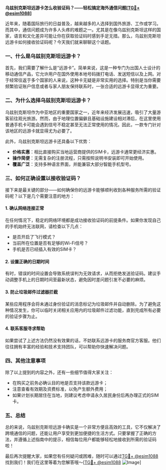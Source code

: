 **乌兹别克斯坦远游卡怎么收验证码？——轻松搞定海外通信问题[[TG💪+ @esim1088](https://t.me/s/esim1088)]**

近年来，随着国际旅行的日益普及，越来越多的人选择到国外旅游、工作或学习。而其中，通信问题成为许多人头疼的难题之一。尤其是在像乌兹别克斯坦这样的国家，语言和文化差异可能让你在获取验证码时感到手足无措。那么，乌兹别克斯坦远游卡如何接收验证码呢？今天我们就来聊聊这个话题。

### 一、什么是乌兹别克斯坦远游卡？

首先，我们需要了解什么是“远游卡”。简单来说，这是一种专门为出国人士设计的移动通信产品，它允许用户在国外使用本地号码拨打电话、发送短信以及上网。对于经常往返于多个国家的人来说，这种卡无疑是非常实用的选择。特别是当你需要频繁验证账户信息或者与家人朋友保持联系时，一张合适的远游卡显得尤为重要。

### 二、为什么选择乌兹别克斯坦远游卡？

乌兹别克斯坦作为中亚地区的重要国家之一，近年来经济发展迅速，吸引了大量游客前往观光旅游。然而，由于地理位置偏僻且基础设施建设相对滞后，在这里使用普通手机卡可能会遇到信号不稳定甚至无法正常使用的情况。因此，一款专门针对该地区的远游卡就显得尤为必要了。

此外，乌兹别克斯坦远游卡还具备以下优势：
- **价格实惠**：相比直接购买当地运营商提供的SIM卡，远游卡通常更经济实惠。
- **操作简便**：无需复杂的注册流程，只需按照说明书安装即可开始使用。
- **覆盖广泛**：支持多种语言界面，并能兼容大部分智能手机型号。

### 三、如何正确设置以接收验证码？

接下来是最关键的部分——如何确保你的远游卡能够顺利收到各种服务所需的验证码呢？以下是几个需要注意的地方：

#### 1. 确认网络连接正常
在任何情况下，稳定的网络环境都是成功接收验证码的前提条件。如果你发现自己的手机始终无法联网，请检查以下几点：
- 是否开启了飞行模式？
- 当前所在位置是否有足够的Wi-Fi信号？
- 手机是否已经插入有效的SIM卡？

#### 2. 设置正确的日期时间
有时，错误的时间设置会导致系统误判为无效请求，从而拒绝发送验证码。建议手动调整手机上的日期时间至最新状态，避免因时差问题引发不必要的麻烦。

#### 3. 防止垃圾邮件过滤器拦截
某些应用程序会将未通过身份验证的消息标记为垃圾邮件并自动删除。为了避免这种情况发生，你可以临时关闭相关应用内的垃圾邮件过滤功能，直到完成所有必要的验证步骤为止。

#### 4. 联系客服寻求帮助
如果尝试了上述方法仍然没有效果的话，不妨联系远游卡的服务商官方客服。他们往往拥有丰富的经验和技术支持团队，可以帮助你快速解决问题。

### 四、其他注意事项

除了以上提到的内容之外，还有一些细节值得大家关注：
- 在购买之前务必确认目的地是否支持该款远游卡；
- 注意查看有效期及资费标准，以免产生额外费用；
- 如果计划长期居住在当地，则建议考虑申请永久居民身份后再办理正式的SIM卡。

### 五、总结

总的来说，乌兹别克斯坦远游卡确实是一个非常方便且高效的工具，它不仅解决了跨境通信的问题，还能让用户享受到更加便捷的生活方式。只要掌握了正确的方法，并遵循上述指南中的提示，相信每位用户都能够轻松地接收到所需的验证码啦！

最后再次提醒大家，如果您有任何疑问或困难，随时可以通过[TG💪+ @esim1088](https://t.me/s/esim1088)找到我们！我们在这里等着为您解答哦～[[TG💪+ @esim1088](https://t.me/s/esim1088) ![Image](https://i.postimg.cc/4NQfJmqS/Snipaste-2025-05-13-00-14-12.png)]